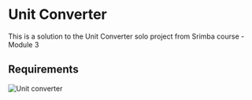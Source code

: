 # **Unit Converter**

This is a solution to the Unit Converter solo project from Srimba course - Module 3

## Requirements
![Unit converter](https://github.com/JosefKorba/Unit-converter/assets/123871865/41167a81-d7d6-4700-bb11-41dd85f6f57c)
